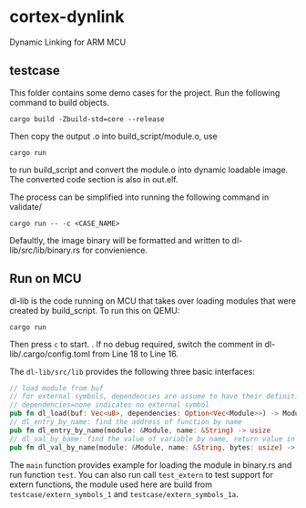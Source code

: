 # cortex-dynlink

Dynamic Linking for ARM MCU

## testcase

This folder contains some demo cases for the project. Run the following command to build objects.

```
cargo build -Zbuild-std=core --release
```

Then copy the output .o into build_script/module.o, use

```
cargo run 
```

to run build_script and convert the module.o into dynamic loadable image. The converted code section is also in out.elf.  

The process can be simplified into running the following command in validate/ 

```
cargo run -- -c <CASE_NAME>
```

Defaultly, the image binary will be formatted and written to dl-lib/src/lib/binary.rs for convienience.

## Run on MCU

dl-lib is the code running on MCU that takes over loading modules that were created by build_script. To run this on QEMU:

```
cargo run
```

Then press `c` to start. . If no debug required, switch the comment in dl-lib/.cargo/config.toml from Line 18 to Line 16. 

The `dl-lib/src/lib` provides the following three basic interfaces:

```Rust
// load module from buf
// for external symbols, dependencies are assume to have their definition
// dependencies=none indicates no external symbol
pub fn dl_load(buf: Vec<u8>, dependencies: Option<Vec<Module>>) -> Module
// dl_entry_by_name: find the address of function by name
pub fn dl_entry_by_name(module: &Module, name: &String) -> usize 
// dl_val_by_bame: find the value of variable by name, return value in little endian bytes
pub fn dl_val_by_name(module: &Module, name: &String, bytes: usize) -> Vec<u8>
```
The `main` function provides example for loading the module in binary.rs and run function `test`. You can also run call `test_extern` to test support for extern functions, the module used here are build from `testcase/extern_symbols_1` and `testcase/extern_symbols_1a`. 

